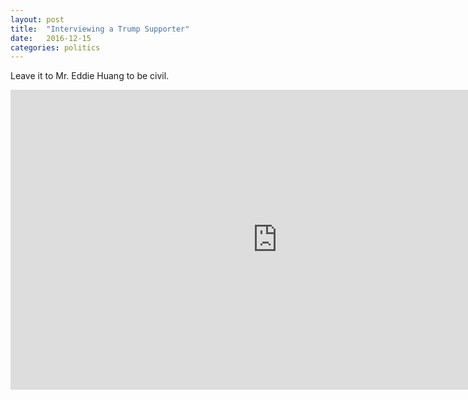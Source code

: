 ```yaml
---
layout: post
title:  "Interviewing a Trump Supporter"
date:   2016-12-15
categories: politics  
---
```


Leave it to Mr. Eddie Huang to be civil.

<div class="videoWrapper">
  <iframe width="853" height="480" src="https://www.youtube.com/embed/enHDV5fDKeE" frameborder="0" allowfullscreen></iframe>
</div>